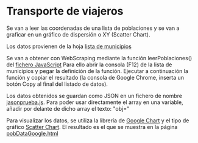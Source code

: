 # Transporte de viajeros
Se van a leer las coordenadas de una lista de poblaciones y se van a graficar en un gráfico de dispersión o XY (Scatter Chart).

Los datos provienen de la hoja [lista de municipios](https://www.businessintelligence.info/assets/listado-longitud-latitud-municipios-espana.html)

Se van a obtener con WebScraping mediante la función leerPoblaciones() del [fichero JavaScript](../geocoordenadas/leerPoblaciones.js)
Para ello abrir la consola (F12) de la lista de municipios y pegar la definición de la función. Ejecutar a continuación la función y copiar el resultado (la consola de Google Chrome, inserta un botón Copy al final del listado de datos).

Los datos obtenidos se guardan como JSON en un fichero de nombre [jasonprueba.js](../geocoordenadas/jasonprueba.js). Para poder usar directamente el array en una variable, añadir por delante de dicho array el texto: "obj="

Para visualizar los datos, se utiliza la librería de [Google Chart](https://developers.google.com/chart/) y el tipo de gráfico [Scatter Chart](https://developers.google.com/chart/interactive/docs/gallery/scatterchart).
El resultado es el que se muestra en la página [pobDataGoogle.html](../geocoordenadas/visualizacion.html)

